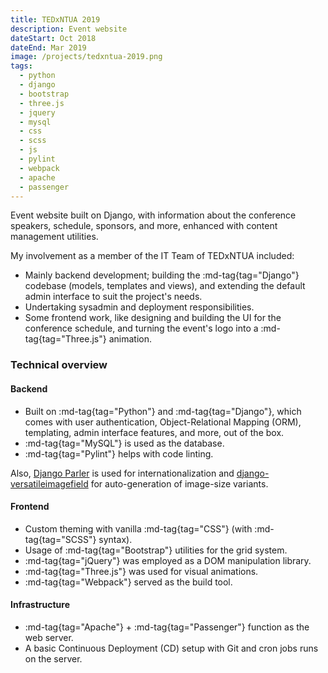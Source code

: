 ```yaml
---
title: TEDxNTUA 2019
description: Event website
dateStart: Oct 2018
dateEnd: Mar 2019
image: /projects/tedxntua-2019.png
tags:
  - python
  - django
  - bootstrap
  - three.js
  - jquery
  - mysql
  - css
  - scss
  - js
  - pylint
  - webpack
  - apache
  - passenger
---
```


Event website built on Django, with information about the conference speakers,
schedule, sponsors, and more, enhanced with content management utilities.

<!--more-->

My involvement as a member of the IT Team of TEDxNTUA included:
* Mainly backend development; building the :md-tag{tag="Django"} codebase
(models, templates and views), and extending the default admin interface to suit
the project's needs.
* Undertaking sysadmin and deployment responsibilities.
* Some frontend work, like designing and building the UI for the conference
schedule, and turning the event's logo into a :md-tag{tag="Three.js"} animation.

### Technical overview

#### Backend
* Built on :md-tag{tag="Python"} and :md-tag{tag="Django"}, which comes with
user authentication, Object-Relational Mapping (ORM), templating, admin
interface features, and more, out of the box.
* :md-tag{tag="MySQL"} is used as the database.
* :md-tag{tag="Pylint"} helps with code linting.

Also, [Django Parler](https://github.com/django-parler/django-parler) is used
for internationalization and
[django-versatileimagefield](https://github.com/respondcreate/django-versatileimagefield)
for auto-generation of image-size variants.

#### Frontend
* Custom theming with vanilla :md-tag{tag="CSS"} (with :md-tag{tag="SCSS"} syntax).
* Usage of :md-tag{tag="Bootstrap"} utilities for the grid system.
* :md-tag{tag="jQuery"} was employed as a DOM manipulation library.
* :md-tag{tag="Three.js"} was used for visual animations.
* :md-tag{tag="Webpack"} served as the build tool.

#### Infrastructure
* :md-tag{tag="Apache"} + :md-tag{tag="Passenger"} function as the web server.
* A basic Continuous Deployment (CD) setup with Git and cron jobs runs on the
server.
